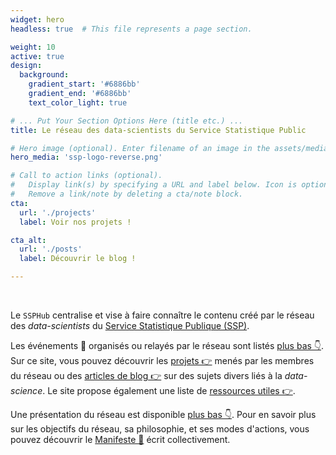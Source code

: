```yaml
---
widget: hero
headless: true  # This file represents a page section.

weight: 10
active: true
design:
  background:
    gradient_start: '#6886bb'
    gradient_end: '#6886bb'
    text_color_light: true

# ... Put Your Section Options Here (title etc.) ...
title: Le réseau des data-scientists du Service Statistique Public

# Hero image (optional). Enter filename of an image in the assets/media/ folder.
hero_media: 'ssp-logo-reverse.png'

# Call to action links (optional).
#   Display link(s) by specifying a URL and label below. Icon is optional for `cta`.
#   Remove a link/note by deleting a cta/note block.
cta:
  url: './projects'
  label: Voir nos projets !

cta_alt:
  url: './posts'
  label: Découvrir le blog !

---
```


<br>

Le `SSPHub` centralise et vise à faire connaître le contenu créé par
le réseau des _data-scientists_ du [Service Statistique Publique (SSP)](https://www.insee.fr/fr/information/1302192).

Les
événements :date: organisés ou relayés
par le réseau sont listés [plus bas 👇](#event).
Sur ce site, vous pouvez découvrir les [projets 👉](./projects) menés 
par les membres du réseau ou des [articles de blog 👉](./posts)
sur des sujets divers liés à la _data-science_.
Le site propose également une liste
de [ressources utiles 👉](./courses). 

Une présentation du réseau est 
disponible [plus bas 👇](#about). 
Pour en savoir plus sur les objectifs du réseau, sa philosophie,
et ses modes d'actions, vous pouvez découvrir le [Manifeste 📜](/manifeste)
écrit collectivement. 

<br>
